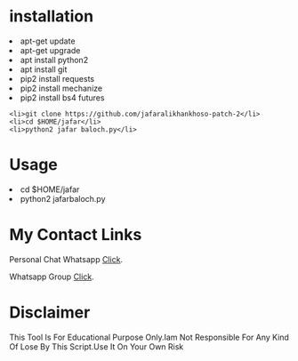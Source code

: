 
<h1>installation</h1>
    <li>apt-get update</li>
    <li>apt-get upgrade</li>
    <li>apt install python2</li>
    <li>apt install git</li>
    <li>pip2 install requests</li>
    <li>pip2 install mechanize</li>
    <li>pip2 install bs4 futures</li>
    
    <li>git clone https://github.com/jafaralikhankhoso-patch-2</li>
    <li>cd $HOME/jafar</li>
    <li>python2 jafar baloch.py</li>
</ul>
<h1>Usage</h1>
<li>cd $HOME/jafar</li>
<li>python2 jafarbaloch.py</li>
</ul>
<h1>My Contact Links</h1>
<p>Personal Chat Whatsapp <a href="https://bit.ly/3qANBWS" target="_blank">Click</a>.</p>
<p>Whatsapp Group <a href="https://chat.whatsapp.com/D3Q3WpXWWbv4klHfVGZ4JK" target="_blank">Click</a>.</p>
</ul>
<h1>Disclaimer</h1>
<p>This Tool Is For Educational Purpose Only.Iam Not Responsible For Any Kind Of Lose By This Script.Use It On Your Own Risk</p>
